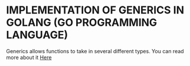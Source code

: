 # IMPLEMENTATION OF GENERICS IN GOLANG (GO PROGRAMMING LANGUAGE)

Generics allows functions to take in several different types. You can read more about it [Here](https://go.dev/blog/why-generics)

